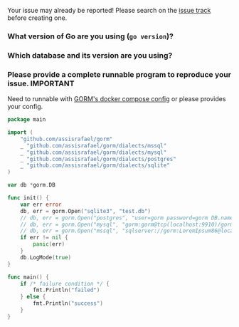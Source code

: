 Your issue may already be reported! Please search on the [issue track](https://github.com/assisrafael/gorm/issues) before creating one.

### What version of Go are you using (`go version`)?

### Which database and its version are you using?

### Please provide a complete runnable program to reproduce your issue. **IMPORTANT**

Need to runnable with [GORM's docker compose config](https://github.com/assisrafael/gorm/blob/master/docker-compose.yml) or please provides your config.

```go
package main

import (
	"github.com/assisrafael/gorm"
	_ "github.com/assisrafael/gorm/dialects/mssql"
	_ "github.com/assisrafael/gorm/dialects/mysql"
	_ "github.com/assisrafael/gorm/dialects/postgres"
	_ "github.com/assisrafael/gorm/dialects/sqlite"
)

var db *gorm.DB

func init() {
	var err error
	db, err = gorm.Open("sqlite3", "test.db")
	// db, err = gorm.Open("postgres", "user=gorm password=gorm DB.name=gorm port=9920 sslmode=disable")
	// db, err = gorm.Open("mysql", "gorm:gorm@tcp(localhost:9910)/gorm?charset=utf8&parseTime=True")
	// db, err = gorm.Open("mssql", "sqlserver://gorm:LoremIpsum86@localhost:9930?database=gorm")
	if err != nil {
		panic(err)
	}
	db.LogMode(true)
}

func main() {
	if /* failure condition */ {
		fmt.Println("failed")
	} else {
		fmt.Println("success")
	}
}
```
